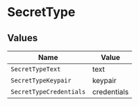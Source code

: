 # SecretType


## Values

| Name                    | Value                   |
| ----------------------- | ----------------------- |
| `SecretTypeText`        | text                    |
| `SecretTypeKeypair`     | keypair                 |
| `SecretTypeCredentials` | credentials             |